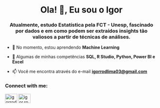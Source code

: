<h1 align="center">Ola! 👋, Eu sou o Igor</h1>
<h3 align="center">Atualmente, estudo Estatística pela FCT - Unesp, fascinado por dados e em como podem ser extraídos insights tão valiosos a partir de técnicas de análises.</h3>

- 🌱 No momento, estou aprendendo **Machine Learning**

- 💬 Algumas de minhas competências **SQL, R Studio, Python, Power BI e Excel**

- 📫 Você me encontra através do e-mail **igorrodlima03@gmail.com**

<h3 align="left">Connect with me:</h3>
<p align="left">
<a href="https://linkedin.com/in/igorrodlima" target="blank"><img align="center" src="https://raw.githubusercontent.com/rahuldkjain/github-profile-readme-generator/master/src/images/icons/Social/linked-in-alt.svg" alt="igorrodlima" height="30" width="40" /></a>
<a href="https://instagram.com/igor.rodlima" target="blank"><img align="center" src="https://raw.githubusercontent.com/rahuldkjain/github-profile-readme-generator/master/src/images/icons/Social/instagram.svg" alt="igor.rodlima" height="30" width="40" /></a>
</p>
